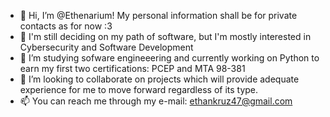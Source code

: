 - 👋 Hi, I’m @Ethenarium! My personal information shall be for private contacts as for now :3
- 👀 I'm still deciding on my path of software, but I'm mostly interested in Cybersecurity and Software Development
- 🌱 I’m studying sofware engineeering and currently working on Python to earn my first two certifications: PCEP and MTA 98-381
- 💞️ I’m looking to collaborate on projects which will provide adequate experience for me to move forward regardless of its type. 
- 📫 You can reach me through my e-mail: ethankruz47@gmail.com
